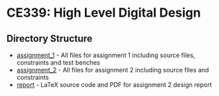 # CE339: High Level Digital Design

## Directory Structure

- [assignment_1](./assignment_1/) - All files for assignment 1 including source files, constraints and test benches
- [assignment_2](./assignment_2/) - All files for assignment 2 including source files and constraints
- [report](./report/) - LaTeX source code and PDF for assignment 2 design report